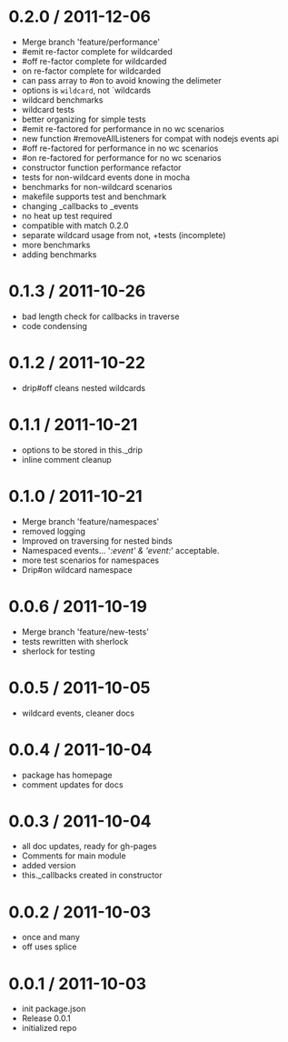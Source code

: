 
0.2.0 / 2011-12-06
==================

  * Merge branch 'feature/performance'
  * #emit re-factor complete for wildcarded
  * #off re-factor complete for wildcarded
  * on re-factor complete for wildcarded
  * can pass array to #on to avoid knowing the delimeter
  * options is `wildcard`, not `wildcards
  * wildcard benchmarks
  * wildcard tests
  * better organizing for simple tests
  * #emit re-factored for performance in no wc scenarios
  * new function #removeAllListeners for compat with nodejs events api
  * #off re-factored for performance in no wc scenarios
  * #on re-factored for performance for no wc scenarios
  * constructor function performance refactor
  * tests for non-wildcard events done in mocha
  * benchmarks for non-wildcard scenarios
  * makefile supports test and benchmark
  * changing _callbacks to _events
  * no heat up test required
  * compatible with match 0.2.0
  * separate wildcard usage from not, +tests (incomplete)
  * more benchmarks
  * adding benchmarks

0.1.3 / 2011-10-26
==================

  * bad length check for callbacks in traverse
  * code condensing

0.1.2 / 2011-10-22
==================

  * drip#off cleans nested wildcards

0.1.1 / 2011-10-21
==================

  * options to be stored in this._drip
  * inline comment cleanup

0.1.0 / 2011-10-21
==================

  * Merge branch 'feature/namespaces'
  * removed logging
  * Improved on traversing for nested binds
  * Namespaced events… '*:event' & 'event:*' acceptable.
  * more test scenarios for namespaces
  * Drip#on wildcard namespace

0.0.6 / 2011-10-19
==================

  * Merge branch 'feature/new-tests'
  * tests rewritten with sherlock
  * sherlock for testing

0.0.5 / 2011-10-05
==================

  * wildcard events, cleaner docs

0.0.4 / 2011-10-04
==================

  * package has homepage
  * comment updates for docs

0.0.3 / 2011-10-04
==================

  * all doc updates, ready for gh-pages
  * Comments for main module
  * added version
  * this._callbacks created in constructor

0.0.2 / 2011-10-03
==================

  * once and many
  * off uses splice

0.0.1 / 2011-10-03
==================

  * init package.json
  * Release 0.0.1
  * initialized repo

